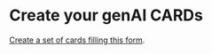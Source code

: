 # Create your genAI CARDs

[Create a set of cards filling this form](https://forms.gle/2fQjxRWVeS9pxRc58).
